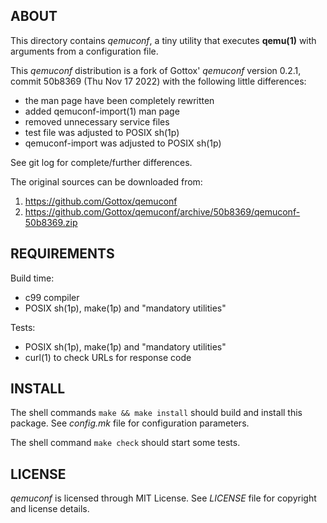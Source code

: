 ABOUT
-----
This directory contains _qemuconf_, a tiny utility that executes
**qemu(1)** with arguments from a configuration file.

This _qemuconf_ distribution is a fork of Gottox' _qemuconf_ version
0.2.1, commit 50b8369 (Thu Nov 17 2022) with the following little
differences:
  * the man page have been completely rewritten
  * added qemuconf-import(1) man page
  * removed unnecessary service files
  * test file was adjusted to POSIX sh(1p)
  * qemuconf-import was adjusted to POSIX sh(1p)

See git log for complete/further differences.

The original sources can be downloaded from:
  1. https://github.com/Gottox/qemuconf
  2. https://github.com/Gottox/qemuconf/archive/50b8369/qemuconf-50b8369.zip

REQUIREMENTS
------------
Build time:
  * c99 compiler
  * POSIX sh(1p), make(1p) and "mandatory utilities"

Tests:
  * POSIX sh(1p), make(1p) and "mandatory utilities"
  * curl(1) to check URLs for response code

INSTALL
-------
The shell commands `make && make install` should build and install
this package.  See _config.mk_ file for configuration parameters.

The shell command `make check` should start some tests.

LICENSE
-------
_qemuconf_ is licensed through MIT License.
See _LICENSE_ file for copyright and license details.

<!-- vim:sw=2:ts=2:sts=2:et:cc=72:tw=70
End of file. -->
